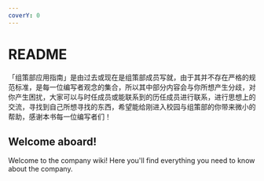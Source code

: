 ```yaml
---
coverY: 0
---
```


# README

「组策部应用指南」是由过去或现在是组策部成员写就，由于其并不存在严格的规范标准，是每一位编写者观念的集合，所以其中部分内容会与你所想产生分歧，对你产生困扰，大家可以与时任成员或能联系到的历任成员进行联系，进行思想上的交流，寻找到自己所想寻找的东西，希望能给刚进入校园与组策部的你带来微小的帮助，感谢本书每一位编写者们！

## Welcome aboard!

Welcome to the company wiki! Here you'll find everything you need to know about the company.
